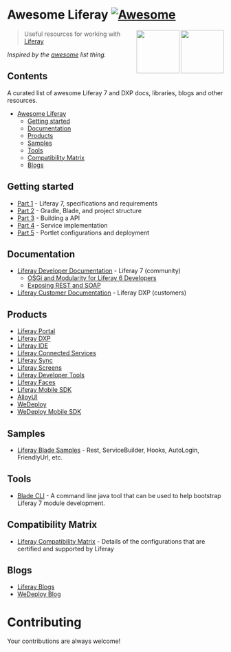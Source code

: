 # Awesome Liferay [![Awesome](https://cdn.rawgit.com/sindresorhus/awesome/d7305f38d29fed78fa85652e3a63e154dd8e8829/media/badge.svg)](https://github.com/sindresorhus/awesome)

[<img src="https://dudodiprj2sv7.cloudfront.net/product-logos/6q/jv/86TF321X3QWS-180x180.PNG" align="right" width="100">](https://www.liferay.com/digital-experience-platform)

[<img src="https://avatars3.githubusercontent.com/u/131436?v=3&s=100" align="right" width="100">](https://www.liferay.com/)

> Useful resources for working with [Liferay](https://www.liferay.com/)

*Inspired by the [awesome](https://github.com/sindresorhus/awesome) list thing.*
  
## Contents
  		  
A curated list of awesome Liferay 7 and DXP docs, libraries, blogs and other resources.
- [Awesome Liferay](#awesome-liferay)
    - [Getting started](#gettingstarted)
    - [Documentation](#documentation)
    - [Products](#products)  
    - [Samples](#samples)
    - [Tools](#tools)
    - [Compatibility Matrix](#compatibility-matrix)
    - [Blogs](#blogs)
    
## Getting started

  * [Part 1](https://web.liferay.com/web/user.26526/blog/-/blogs/liferay-7-development-part-1) - Liferay 7, specifications and requirements
  * [Part 2](https://web.liferay.com/web/user.26526/blog/-/blogs/liferay-7-development-part-2) - Gradle, Blade, and project structure
  * [Part 3](https://web.liferay.com/web/user.26526/blog/-/blogs/liferay-7-development-part-2) - Building a API 
  * [Part 4](https://web.liferay.com/web/user.26526/blog/-/blogs/liferay-7-development-part-4) - Service implementation
  * [Part 5](https://web.liferay.com/web/user.26526/blog/-/blogs/liferay-7-development-part-5) - Portlet configurations and deployment

## Documentation

* [Liferay Developer Documentation](https://dev.liferay.com/) - Liferay 7 (community)
  * [OSGi and Modularity for Liferay 6 Developers](https://dev.liferay.com/develop/tutorials/-/knowledge_base/7-0/osgi-and-modularity-for-liferay-6-developers)
  * [Exposing REST and SOAP](https://dev.liferay.com/develop/tutorials/-/knowledge_base/7-0/jax-ws-and-jax-rs)
* [Liferay Customer Documentation](https://customer.liferay.com/) - Liferay DXP (customers)    

## Products
* [Liferay Portal](https://www.liferay.com/)
* [Liferay DXP](https://www.liferay.com/digital-experience-platform)
* [Liferay IDE](https://web.liferay.com/downloads/liferay-projects/liferay-ide)
* [Liferay Connected Services](https://www.liferay.com/supporting-products/liferay-connected-services)
* [Liferay Sync](https://www.liferay.com/supporting-products/liferay-sync)
* [Liferay Screens](https://www.liferay.com/supporting-products/liferay-screens)
* [Liferay Developer Tools](https://web.liferay.com/downloads/liferay-projects/liferay-ide)
* [Liferay Faces](http://www.liferayfaces.org/)
* [Liferay Mobile SDK](https://dev.liferay.com/develop/tutorials/-/knowledge_base/7-0/mobile)
* [AlloyUI](http://alloyui.com/)
* [WeDeploy](http://wedeploy.com/)
* [WeDeploy Mobile SDK](http://wedeploy.com/docs/intro/using-the-api-client.html#2)

## Samples

* [Liferay Blade Samples](https://github.com/liferay/liferay-blade-samples) - Rest, ServiceBuilder, Hooks, AutoLogin, FriendlyUrl, etc.

## Tools

* [Blade CLI](https://github.com/liferay/liferay-blade-cli) - A command line java tool that can be used to help bootstrap Liferay 7 module development.
 
## Compatibility Matrix

* [Liferay Compatibility Matrix](https://web.liferay.com/pt/services/support/compatibility-matrix) - Details of the configurations that are certified and supported by Liferay

## Blogs

* [Liferay Blogs](https://web.liferay.com/community/blogs/highlighted)
* [WeDeploy Blog](http://wedeploy.com/blog/)


# Contributing

Your contributions are always welcome!
